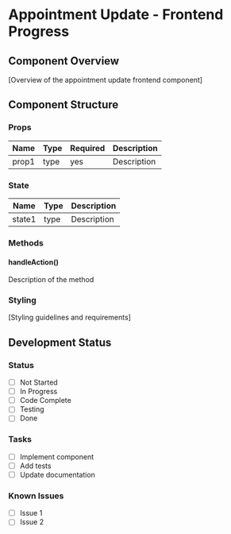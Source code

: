 # Appointment Update - Frontend Progress

## Component Overview

[Overview of the appointment update frontend component]

## Component Structure

### Props

| Name  | Type | Required | Description |
| ----- | ---- | -------- | ----------- |
| prop1 | type | yes      | Description |

### State

| Name   | Type | Description |
| ------ | ---- | ----------- |
| state1 | type | Description |

### Methods

#### handleAction()

Description of the method

### Styling

[Styling guidelines and requirements]

## Development Status

### Status

- [ ] Not Started
- [ ] In Progress
- [ ] Code Complete
- [ ] Testing
- [ ] Done

### Tasks

- [ ] Implement component
- [ ] Add tests
- [ ] Update documentation

### Known Issues

- [ ] Issue 1
- [ ] Issue 2
